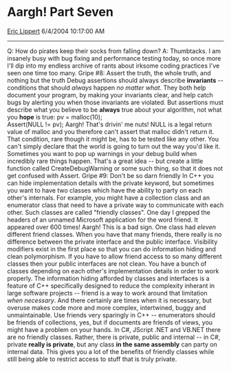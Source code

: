 <div id="page">

# Aargh\! Part Seven

[Eric Lippert](https://social.msdn.microsoft.com/profile/Eric%20Lippert) 6/4/2004 10:17:00 AM

-----

<div id="content">

Q: How do pirates keep their socks from falling down? A: Thumbtacks. I am insanely busy with bug fixing and performance testing today, so once more I'll dip into my endless archive of rants about irksome coding practices I've seen one time too many. Gripe \#8: Assert the truth, the whole truth, and nothing but the truth Debug assertions should always describe **invariants** -- conditions that should *always* happen *no matter what*. They both help document your program, by making your invariants clear, and help catch bugs by alerting you when those invariants are violated. But assertions must describe what you believe to be **always** true about your algorithm, not what you **hope** is true: pv = malloc(10);  
Assert(NULL \!= pv); Aargh\! That's drivin' me nuts\! NULL is a legal return value of malloc and you therefore can't assert that malloc didn't return it. That condition, rare though it might be, has to be tested like any other. You can't simply declare that the world is going to turn out the way you'd like it. Sometimes you want to pop up warnings in your debug build when incredibly rare things happen. That's a great idea -- but create a little function called CreateDebugWarning or some such thing, so that it does not get confused with Assert. Gripe \#9: Don't be so darn friendly In C++ you can hide implementation details with the private keyword, but sometimes you want to have two classes which have the ability to party on each other's internals. For example, you might have a collection class and an enumerator class that need to have a private way to communicate with each other. Such classes are called "friendly classes". One day I grepped the headers of an unnamed Microsoft application for the word friend. It appeared over 600 times\! Aargh\! This is a bad sign. One class had *eleven* different friend classes. When you have that many friends, there really is no difference between the private interface and the public interface. Visibility modifiers exist in the first place so that you can do information hiding and clean polymorphism. If you have to allow friend access to so many different classes then your public interfaces are not clean. You have a bunch of classes depending on each other's implementation details in order to work properly. The information hiding afforded by classes and interfaces is a feature of C++ specifically designed to reduce the complexity inherant in large software projects -- friend is a way to work around that limitation *when necessary*. And there certainly are times when it is necessary, but overuse makes code more and more complex, intertwined, buggy and unmaintainable. Use friends very sparingly in C++ -- enumerators should be friends of collections, yes, but if documents are friends of views, you might have a problem on your hands. In C\#, JScript .NET and VB.NET there are no friendly classes. Rather, there is private, public and internal -- in C\#, private **really is private**, but any class **in the same assembly** can party on internal data. This gives you a lot of the benefits of friendly classes while still being able to restrict access to stuff that is truly private.  

</div>

</div>

